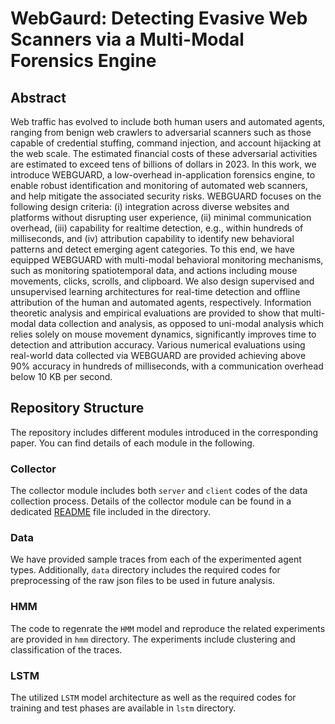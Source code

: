 # WebGaurd: Detecting Evasive Web Scanners via a Multi-Modal Forensics Engine

## Abstract
Web traffic has evolved to include both human users and automated agents, ranging from benign web crawlers to adversarial scanners such as those capable of credential stuffing, command injection, and account hijacking at the web scale. The estimated financial costs of these adversarial activities
are estimated to exceed tens of billions of dollars in 2023.
In this work, we introduce WEBGUARD, a low-overhead in-application forensics engine, to enable robust identification and monitoring of automated web scanners, and help mitigate the associated security risks. WEBGUARD focuses on the following design criteria: (i) integration across diverse
websites and platforms without disrupting user experience, (ii) minimal communication overhead, (iii) capability for realtime detection, e.g., within hundreds of milliseconds, and (iv) attribution capability to identify new behavioral patterns and detect emerging agent categories. To this end, we have
equipped WEBGUARD with multi-modal behavioral monitoring mechanisms, such as monitoring spatiotemporal data, and actions including mouse movements, clicks, scrolls, and clipboard. We also design supervised and unsupervised learning architectures for real-time detection and offline attribution of the human and automated agents, respectively. Information theoretic analysis and empirical evaluations are provided to show that multi-modal data collection and analysis, as opposed to uni-modal analysis which relies solely on mouse movement dynamics, significantly improves time to detection and attribution accuracy. Various numerical evaluations using real-world data collected via WEBGUARD are provided achieving above 90% accuracy in hundreds of milliseconds, with a communication overhead below 10 KB per second.


## Repository Structure
The repository includes different modules introduced in the corresponding paper. You can find details of each module in the following.

### Collector
The collector module includes both `server` and `client` codes of the data collection process. Details of the collector module can be found in a dedicated [README](collector/README.md) file included in the directory.

### Data
We have provided sample traces from each of the experimented agent types. Additionally, `data` directory includes the required codes for preprocessing of the raw json files to be used in future analysis.

### HMM
The code to regenrate the `HMM` model and reproduce the related experiments are provided in `hmm` directory. The experiments include clustering and classification of the traces.

### LSTM
The utilized `LSTM` model architecture as well as the required codes for training and test phases are available in `lstm` directory. 

